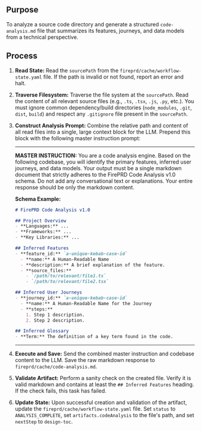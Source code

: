 ## Purpose
To analyze a source code directory and generate a structured `code-analysis.md` file that summarizes its features, journeys, and data models from a technical perspective.

## Process

1.  **Read State:** Read the `sourcePath` from the `fireprd/cache/workflow-state.yaml` file. If the path is invalid or not found, report an error and halt.

2.  **Traverse Filesystem:** Traverse the file system at the `sourcePath`. Read the content of all relevant source files (e.g., `.ts`, `.tsx`, `.js`, `.py`, etc.). You must ignore common dependency/build directories (`node_modules`, `.git`, `dist`, `build`) and respect any `.gitignore` file present in the `sourcePath`.

3.  **Construct Analysis Prompt:** Combine the relative path and content of all read files into a single, large context block for the LLM. Prepend this block with the following master instruction prompt:

    ---
    **MASTER INSTRUCTION:**
    You are a code analysis engine. Based on the following codebase, you will identify the primary features, inferred user journeys, and data models. Your output must be a single markdown document that strictly adheres to the FirePRD Code Analysis v1.0 schema. Do not add any conversational text or explanations. Your entire response should be only the markdown content.

    **Schema Example:**
    ```markdown
    # FirePRD Code Analysis v1.0

    ## Project Overview
    - **Languages:** ...
    - **Frameworks:** ...
    - **Key Libraries:** ...

    ## Inferred Features
    - **feature_id:** `a-unique-kebab-case-id`
      - **name:** A Human-Readable Name
      - **description:** A brief explanation of the feature.
      - **source_files:**
        - `/path/to/relevant/file1.ts`
        - `/path/to/relevant/file2.tsx`

    ## Inferred User Journeys
    - **journey_id:** `a-unique-kebab-case-id`
      - **name:** A Human-Readable Name for the Journey
      - **steps:**
        1. Step 1 description.
        2. Step 2 description.
    
    ## Inferred Glossary
    - **Term:** The definition of a key term found in the code.
    ```
    ---

4.  **Execute and Save:** Send the combined master instruction and codebase content to the LLM. Save the raw markdown response to `fireprd/cache/code-analysis.md`.

5.  **Validate Artifact:** Perform a sanity check on the created file. Verify it is valid markdown and contains at least the `## Inferred Features` heading. If the check fails, this task has failed.

6.  **Update State:** Upon successful creation and validation of the artifact, update the `fireprd/cache/workflow-state.yaml` file. Set `status` to `ANALYSIS_COMPLETE`, set `artifacts.codeAnalysis` to the file's path, and set `nextStep` to `design-toc`.
